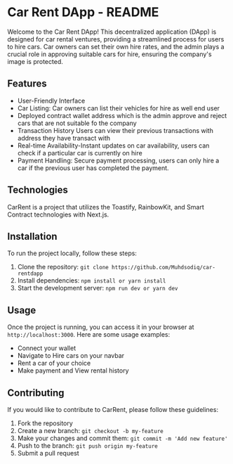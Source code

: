# Car Rent DApp - README

Welcome to the Car Rent DApp! This decentralized application (DApp) is designed for car rental ventures, providing a streamlined process for users to hire cars. Car owners can set their own hire rates, and the admin plays a crucial role in approving suitable cars for hire, ensuring the company's image is protected.


## Features

- User-Friendly Interface
- Car Listing: Car owners can list their vehicles for hire as well end user
- Deployed contract wallet address which is the admin approve and reject cars that are not suitable fo the company 
- Transaction History Users can view their previous transactions with address they have transact with 
- Real-time Availability-Instant updates on car availability, users can check if a particular car is currently on hire
- Payment Handling: Secure payment processing, users can only hire a car if the previous user has completed the payment.

## Technologies
CarRent is a project that utilizes the Toastify, RainbowKit, and Smart Contract technologies with Next.js.

## Installation

To run the project locally, follow these steps:

1. Clone the repository: `git clone https://github.com/Muhdsodiq/car-rentdapp`
2. Install dependencies: `npm install or yarn install`
3. Start the development server: `npm run dev or yarn dev`

## Usage

Once the project is running, you can access it in your browser at `http://localhost:3000`. Here are some usage examples:

- Connect your wallet
- Navigate to Hire cars on your navbar
- Rent a car of your choice
- Make payment and View rental history

## Contributing

If you would like to contribute to CarRent, please follow these guidelines:

1. Fork the repository
2. Create a new branch: `git checkout -b my-feature`
3. Make your changes and commit them: `git commit -m 'Add new feature'`
4. Push to the branch: `git push origin my-feature`
5. Submit a pull request
